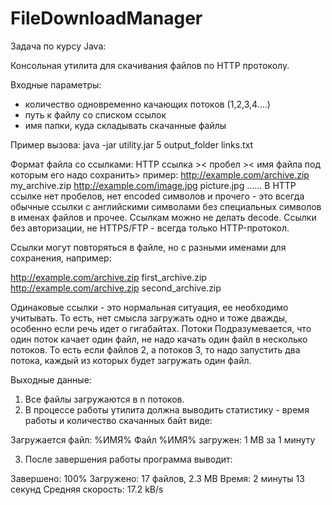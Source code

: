 # FileDownloadManager
Задача по курсу Java:

Консольная утилита для скачивания файлов по HTTP протоколу.

Входные параметры:
- количество одновременно качающих потоков (1,2,3,4....)
- путь к файлу со списком ссылок
- имя папки, куда складывать скачанные файлы

Пример вызова:
java -jar utility.jar 5 output_folder links.txt

Формат файла со ссылками:
HTTP ссылка >< пробел >< имя файла под которым его надо сохранить>
пример:
http://example.com/archive.zip my_archive.zip
http://example.com/image.jpg picture.jpg
......
В HTTP ссылке нет пробелов, нет encoded символов и прочего - это всегда
обычные ссылки с английскими символами без специальных символов в именах
файлов и прочее. Ссылкам можно не делать decode. Ссылки без авторизации, не
HTTPS/FTP - всегда только HTTP-протокол.

Ссылки могут повторяться в файле, но с разными именами для сохранения,
например:

http://example.com/archive.zip first_archive.zip
http://example.com/archive.zip second_archive.zip

Одинаковые ссылки - это нормальная ситуация, ее необходимо учитывать. То
есть, нет смысла загружать одно и тоже дважды, особенно если речь идет о
гигабайтах.
Потоки
Подразумевается, что один поток качает один файл, не надо качать один файл в
несколько потоков. То есть если файлов 2, а потоков 3, то надо запустить два
потока, каждый из которых будет загружать один файл.

Выходные данные:

1. Все файлы загружаются в n потоков.
2. В процессе работы утилита должна выводить статистику - время работы и
количество скачанных байт виде:

Загружается файл: %ИМЯ%
Файл %ИМЯ% загружен: 1 MB за 1 минуту

3. После завершения работы программа выводит:

Завершено: 100%
Загружено: 17 файлов, 2.3 MB
Время: 2 минуты 13 секунд
Средняя скорость: 17.2 kB/s
